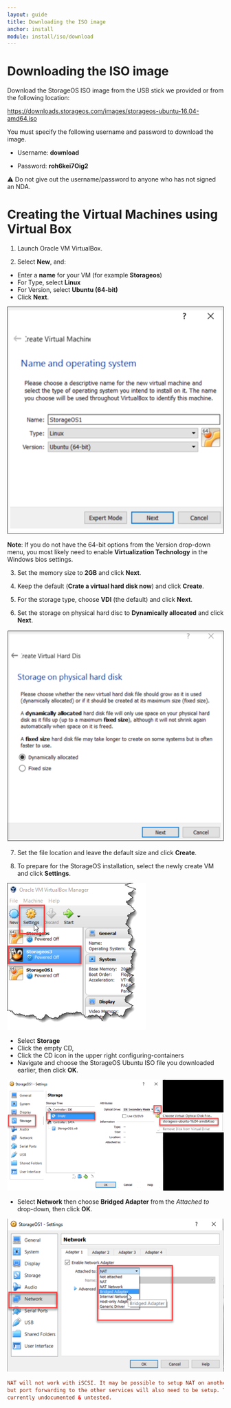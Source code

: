 ```yaml
---
layout: guide
title: Downloading the ISO image
anchor: install
module: install/iso/download
---
```


# Downloading the ISO image
Download the StorageOS ISO image from the USB stick we provided or from the following location:

https://downloads.storageos.com/images/storageos-ubuntu-16.04-amd64.iso

You must specify the following username and password to download the image.

 - Username: __download__

 - Password: __roh6kei7Oig2__

:warning: Do not give out the username/password to anyone who has not signed an NDA.
# Creating the Virtual Machines using Virtual Box
 1. Launch Oracle VM VirtualBox.

 2. Select __New__, and:

  * Enter a __name__ for your VM (for example **Storageos**)
  * For Type, select __Linux__
  * For Version, select __Ubuntu (64-bit)__
  * Click __Next__.

 ![image](/images/docs/isoinstall/VBCreate1.png)

__Note__: If you do not have the 64-bit options from the Version drop-down menu, you most likely need to enable __Virtualization Technology__ in the Windows bios settings.

 3. Set the memory size to __2GB__ and click __Next__.

 4. Keep the default (__Crate a virtual hard disk now__) and click __Create__.

 5. For the storage type, choose __VDI__ (the default) and click __Next__.

 6. Set the storage on physical hard disc to __Dynamically allocated__ and click __Next__.

  ![image](/images/docs/isoinstall/VBCreate2.png)

 7. Set the file location and leave the default size and click __Create__.

8. To prepare for the StorageOS installation, select the newly create VM and click __Settings__.

  ![image](/images/docs/isoinstall/VBCreate3.png)

  * Select __Storage__
  * Click the empty CD,
  * Click the CD icon in the upper right configuring-containers
  * Navigate and choose the StorageOS Ubuntu ISO file you downloaded earlier, then click __OK__.

  ![image](/images/docs/isoinstall/ISOselect.png)

  * Select __Network__ then choose __Bridged Adapter__ from the *Attached to* drop-down, then click __OK__.

   ![image](/images/docs/isoinstall/ISOselect2.png)

 ```conf
NAT will not work with iSCSI. It may be possible to setup NAT on another interface
 but port forwarding to the other services will also need to be setup. This is
 currently undocumented & untested.
 ```
